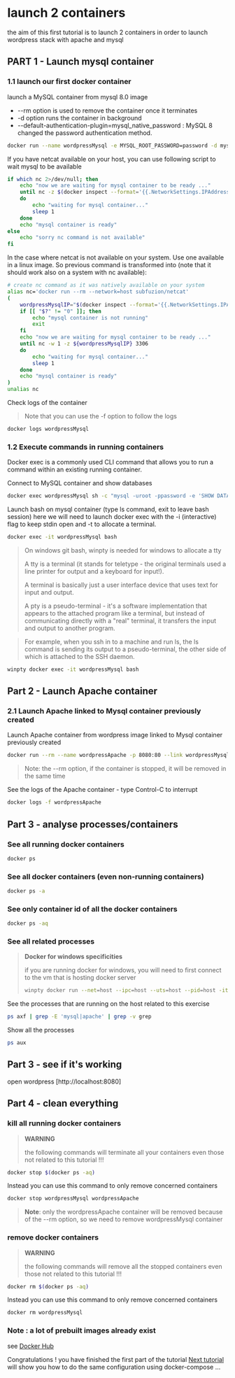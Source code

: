# launch 2 containers

the aim of this first tutorial is to launch 2 containers 
in order to launch wordpress stack with apache and mysql

## PART 1 - Launch mysql container

### 1.1 launch our first docker container

launch a MySQL container from mysql 8.0 image
* --rm option is used to remove the container once it terminates
* -d option runs the container in background 
* --default-authentication-plugin=mysql_native_password : MySQL 8 changed the password authentication method.
```bash
docker run --name wordpressMysql -e MYSQL_ROOT_PASSWORD=password -d mysql:8.0 --default-authentication-plugin=mysql_native_password
```

If you have netcat available on your host, you can use following script to wait 
mysql to be available
```bash
if which nc 2>/dev/null; then
    echo "now we are waiting for mysql container to be ready ..."
    until nc -z $(docker inspect --format='{{.NetworkSettings.IPAddress}}' wordpressMysql) 3306
    do
        echo "waiting for mysql container..."
        sleep 1
    done
    echo "mysql container is ready"
else
    echo "sorry nc command is not available"
fi
```

In the case where netcat is not available on your system. Use one available in a linux image.
So previous command is transformed into (note that it should work also on a system with nc available):
```bash
# create nc command as it was natively available on your system
alias nc='docker run --rm --network=host subfuzion/netcat'
(
    wordpressMysqlIP="$(docker inspect --format='{{.NetworkSettings.IPAddress}}' wordpressMysql)"
    if [[ "$?" != "0" ]]; then
        echo "mysql container is not running"
        exit
    fi
    echo "now we are waiting for mysql container to be ready ..."
    until nc -w 1 -z ${wordpressMysqlIP} 3306
    do
        echo "waiting for mysql container..."
        sleep 1
    done
    echo "mysql container is ready"    
)
unalias nc
```

Check logs of the container
> Note that you can use the -f option to follow the logs
```bash
docker logs wordpressMysql
```

### 1.2 Execute commands in running containers
Docker exec is a commonly used CLI command that allows you to run a command within an existing running container.

Connect to MySQL container and show databases
```bash
docker exec wordpressMysql sh -c "mysql -uroot -ppassword -e 'SHOW DATABASES;'"
```

Launch bash on mysql container (type ls command, exit to leave bash session)
here we will need to launch docker exec with the -i (interactive) flag to keep stdin open 
and -t to allocate a terminal.

```bash
docker exec -it wordpressMysql bash
```

> On windows git bash, winpty is needed for windows to allocate a tty
>
> A tty is a terminal (it stands for teletype - the original terminals 
> used a line printer for output and a keyboard for input!). 
>
> A terminal is basically just a user interface device that 
> uses text for input and output.
>
> A pty is a pseudo-terminal - it's a software implementation that 
> appears to the attached program like a terminal, but instead 
> of communicating directly with a "real" terminal, it transfers 
> the input and output to another program.

> For example, when you ssh in to a machine and run ls, the ls command 
> is sending its output to a pseudo-terminal, the other side of which is 
> attached to the SSH daemon.
```bash
winpty docker exec -it wordpressMysql bash
```

## Part 2 - Launch Apache container

### 2.1 Launch Apache linked to Mysql container previously created

Launch Apache container from wordpress image linked to Mysql container previously created

```bash
docker run --rm --name wordpressApache -p 8080:80 --link wordpressMysql:mysql -d wordpress
```

> Note: the --rm option, if the container is stopped, it will be removed in the same time

See the logs of the Apache container  - type Control-C to interrupt

```bash
docker logs -f wordpressApache
```

## Part 3 - analyse processes/containers

### See all running docker containers
```bash
docker ps
```

### See all docker containers (even non-running containers)
```bash
docker ps -a
```

### See only container id of all the docker containers
```bash
docker ps -aq
```

### See all related processes
> **Docker for windows specificities** 
>
> if you are running docker for windows, you will need to first connect 
> to the vm that is hosting docker server
> ```bash
> winpty docker run --net=host --ipc=host --uts=host --pid=host -it --security-opt=seccomp=unconfined --privileged --rm -v //://host alpine //bin/sh
> ```

See the processes that are running on the host related to this exercise
```bash
ps axf | grep -E 'mysql|apache' | grep -v grep
```

Show all the processes
```bash
ps aux
```

## Part 3 - see if it's working
open wordpress [http://localhost:8080]

## Part 4 - clean everything

### kill all running docker containers
> **WARNING**
>
> the following commands will terminate all your containers even those not related to this tutorial !!!

```bash
docker stop $(docker ps -aq)
```

Instead you can use this command to only remove concerned containers
```bash
docker stop wordpressMysql wordpressApache
```

> **Note**: only the wordpressApache container will be removed because of the --rm option, so we need to remove
> wordpressMysql container  

### remove docker containers
> **WARNING**
>
> the following commands will remove all the stopped containers even those not related to this tutorial !!!
```bash
docker rm $(docker ps -aq)
```

Instead you can use this command to only remove concerned containers
```bash
docker rm wordpressMysql
```

### Note : a lot of prebuilt images already exist
see [Docker Hub](https://hub.docker.com/search?q=&type=image)

Congratulations ! you have finished the first part of the tutorial
[Next tutorial](../02-docker-compose/exo01/Readme.md) will show you how to do the same configuration 
using docker-compose ...
